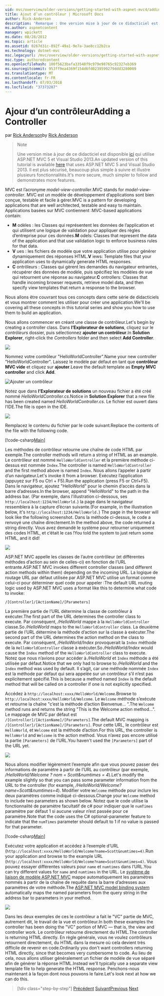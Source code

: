 ```yaml
---
uid: mvc/overview/older-versions/getting-started-with-aspnet-mvc4/adding-a-controller
title: Ajout d’un contrôleur | Microsoft Docs
author: Rick-Anderson
description: 'Remarque : Une version mise à jour de ce didacticiel est disponible ici qui utilise ASP.NET MVC 5 et Visual Studio 2013. Il est plus sécurisé, beaucoup plus simple à suivre et de démonstration...'
ms.author: aspnetcontent
manager: wpickett
ms.date: 08/28/2012
ms.topic: article
ms.assetid: 0267d31c-892f-49a1-9e7a-3ae8cc12b2ca
ms.technology: dotnet-mvc
msc.legacyurl: /mvc/overview/older-versions/getting-started-with-aspnet-mvc4/adding-a-controller
msc.type: authoredcontent
ms.openlocfilehash: 100f5623bafa33548f9c979e98765c92327eb369
ms.sourcegitcommit: 953ff9ea4369f154d6fd0239599279ddd3280009
ms.translationtype: MT
ms.contentlocale: fr-FR
ms.lasthandoff: 07/03/2018
ms.locfileid: "37373287"
---
```

<a name="adding-a-controller"></a><span data-ttu-id="0400b-104">Ajour d’un contrôleur</span><span class="sxs-lookup"><span data-stu-id="0400b-104">Adding a Controller</span></span>
====================
<span data-ttu-id="0400b-105">par [Rick Anderson](https://github.com/Rick-Anderson)</span><span class="sxs-lookup"><span data-stu-id="0400b-105">by [Rick Anderson](https://github.com/Rick-Anderson)</span></span>

> > [!NOTE]
> > <span data-ttu-id="0400b-106">Une version mise à jour de ce didacticiel est disponible [ici](../../getting-started/introduction/getting-started.md) qui utilise ASP.NET MVC 5 et Visual Studio 2013.</span><span class="sxs-lookup"><span data-stu-id="0400b-106">An updated version of this tutorial is available [here](../../getting-started/introduction/getting-started.md) that uses ASP.NET MVC 5 and Visual Studio 2013.</span></span> <span data-ttu-id="0400b-107">Il est plus sécurisé, beaucoup plus simple à suivre et illustre plusieurs fonctionnalités.</span><span class="sxs-lookup"><span data-stu-id="0400b-107">It's more secure, much simpler to follow and demonstrates more features.</span></span>


<span data-ttu-id="0400b-108">MVC est l’acronyme *model-view-controller*.</span><span class="sxs-lookup"><span data-stu-id="0400b-108">MVC stands for *model-view-controller*.</span></span> <span data-ttu-id="0400b-109">MVC est un modèle de développement d’applications sont bien conçue, testable et facile à gérer.</span><span class="sxs-lookup"><span data-stu-id="0400b-109">MVC is a pattern for developing applications that are well architected, testable and easy to maintain.</span></span> <span data-ttu-id="0400b-110">Applications basées sur MVC contiennent :</span><span class="sxs-lookup"><span data-stu-id="0400b-110">MVC-based applications contain:</span></span>

- <span data-ttu-id="0400b-111">**M** odèles : les Classes qui représentent les données de l’application et qui utilisent une logique de validation pour appliquer des règles d’entreprise pour ces données.</span><span class="sxs-lookup"><span data-stu-id="0400b-111">**M** odels: Classes that represent the data of the application and that use validation logic to enforce business rules for that data.</span></span>
- <span data-ttu-id="0400b-112">**V** ues : les fichiers de modèle que votre application utilise pour générer dynamiquement des réponses HTML.</span><span class="sxs-lookup"><span data-stu-id="0400b-112">**V** iews: Template files that your application uses to dynamically generate HTML responses.</span></span>
- <span data-ttu-id="0400b-113">**C** ontrôleurs : Classes qui gèrent les demandes du navigateur entrantes, récupérer des données de modèle, puis spécifiez les modèles de vue qui retournent une réponse au navigateur.</span><span class="sxs-lookup"><span data-stu-id="0400b-113">**C** ontrollers: Classes that handle incoming browser requests, retrieve model data, and then specify view templates that return a response to the browser.</span></span>

<span data-ttu-id="0400b-114">Nous allons être couvrant tous ces concepts dans cette série de didacticiels et vous montrer comment les utiliser pour créer une application.</span><span class="sxs-lookup"><span data-stu-id="0400b-114">We'll be covering all these concepts in this tutorial series and show you how to use them to build an application.</span></span>

<span data-ttu-id="0400b-115">Nous allons commencer en créant une classe de contrôleur.</span><span class="sxs-lookup"><span data-stu-id="0400b-115">Let's begin by creating a controller class.</span></span> <span data-ttu-id="0400b-116">Dans **l’Explorateur de solutions**, cliquez sur le *contrôleurs* dossier, puis sélectionnez **ajouter un contrôleur**.</span><span class="sxs-lookup"><span data-stu-id="0400b-116">In **Solution Explorer**, right-click the *Controllers* folder and then select **Add Controller**.</span></span>

![](adding-a-controller/_static/image1.png)

<span data-ttu-id="0400b-117">Nommez votre contrôleur &quot;HelloWorldController&quot;.</span><span class="sxs-lookup"><span data-stu-id="0400b-117">Name your new controller &quot;HelloWorldController&quot;.</span></span> <span data-ttu-id="0400b-118">Laissez le modèle par défaut en tant que **contrôleur MVC vide** et cliquez sur **ajouter**.</span><span class="sxs-lookup"><span data-stu-id="0400b-118">Leave the default template as **Empty MVC controller** and click **Add**.</span></span>

![Ajouter un contrôleur](adding-a-controller/_static/image2.png)

<span data-ttu-id="0400b-120">Notez que dans **l’Explorateur de solutions** un nouveau fichier a été créé nommé *HelloWorldController.cs*.</span><span class="sxs-lookup"><span data-stu-id="0400b-120">Notice in **Solution Explorer** that a new file has been created named *HelloWorldController.cs*.</span></span> <span data-ttu-id="0400b-121">Le fichier est ouvert dans l’IDE.</span><span class="sxs-lookup"><span data-stu-id="0400b-121">The file is open in the IDE.</span></span>

![](adding-a-controller/_static/image3.png)

<span data-ttu-id="0400b-122">Remplacez le contenu du fichier par le code suivant.</span><span class="sxs-lookup"><span data-stu-id="0400b-122">Replace the contents of the file with the following code.</span></span>

[!code-csharp[Main](adding-a-controller/samples/sample1.cs)]

<span data-ttu-id="0400b-123">Les méthodes de contrôleur retourne une chaîne de code HTML par exemple.</span><span class="sxs-lookup"><span data-stu-id="0400b-123">The controller methods will return a string of HTML as an example.</span></span> <span data-ttu-id="0400b-124">Le contrôleur est nommé `HelloWorldController` et la première méthode ci-dessus est nommée `Index`.</span><span class="sxs-lookup"><span data-stu-id="0400b-124">The controller is named `HelloWorldController` and the first method above is named `Index`.</span></span> <span data-ttu-id="0400b-125">Nous allons l’appeler à partir d’un navigateur.</span><span class="sxs-lookup"><span data-stu-id="0400b-125">Let's invoke it from a browser.</span></span> <span data-ttu-id="0400b-126">Exécutez l’application (appuyez sur F5 ou Ctrl + F5).</span><span class="sxs-lookup"><span data-stu-id="0400b-126">Run the application (press F5 or Ctrl+F5).</span></span> <span data-ttu-id="0400b-127">Dans le navigateur, ajoutez &quot;HelloWorld&quot; pour le chemin d’accès dans la barre d’adresses.</span><span class="sxs-lookup"><span data-stu-id="0400b-127">In the browser, append &quot;HelloWorld&quot; to the path in the address bar.</span></span> <span data-ttu-id="0400b-128">(Par exemple, dans l’illustration ci-dessous, ses `http://localhost:1234/HelloWorld.`) la page dans le navigateur ressemblera à la capture d’écran suivante.</span><span class="sxs-lookup"><span data-stu-id="0400b-128">(For example, in the illustration below, it's `http://localhost:1234/HelloWorld.`) The page in the browser will look like the following screenshot.</span></span> <span data-ttu-id="0400b-129">Dans la méthode ci-dessus, le code a renvoyé une chaîne directement.</span><span class="sxs-lookup"><span data-stu-id="0400b-129">In the method above, the code returned a string directly.</span></span> <span data-ttu-id="0400b-130">Vous avez demandé le système pour retourner uniquement des codes HTML, et c’était le cas !</span><span class="sxs-lookup"><span data-stu-id="0400b-130">You told the system to just return some HTML, and it did!</span></span>

![](adding-a-controller/_static/image4.png)

<span data-ttu-id="0400b-131">ASP.NET MVC appelle les classes de l’autre contrôleur (et différentes méthodes d’action au sein de celles-ci) en fonction de l’URL entrante.</span><span class="sxs-lookup"><span data-stu-id="0400b-131">ASP.NET MVC invokes different controller classes (and different action methods within them) depending on the incoming URL.</span></span> <span data-ttu-id="0400b-132">La logique de routage URL par défaut utilisée par ASP.NET MVC utilise un format comme celui-ci pour déterminer quel code pour appeler :</span><span class="sxs-lookup"><span data-stu-id="0400b-132">The default URL routing logic used by ASP.NET MVC uses a format like this to determine what code to invoke:</span></span>

`/[Controller]/[ActionName]/[Parameters]`

<span data-ttu-id="0400b-133">La première partie de l’URL détermine la classe de contrôleur à exécuter.</span><span class="sxs-lookup"><span data-stu-id="0400b-133">The first part of the URL determines the controller class to execute.</span></span> <span data-ttu-id="0400b-134">Par conséquent, */HelloWorld* mappe à la `HelloWorldController` classe.</span><span class="sxs-lookup"><span data-stu-id="0400b-134">So */HelloWorld* maps to the `HelloWorldController` class.</span></span> <span data-ttu-id="0400b-135">La deuxième partie de l’URL détermine la méthode d’action sur la classe à exécuter.</span><span class="sxs-lookup"><span data-stu-id="0400b-135">The second part of the URL determines the action method on the class to execute.</span></span> <span data-ttu-id="0400b-136">Par conséquent, */HelloWorld/Index* provoquerait la `Index` méthode de la `HelloWorldController` classe à exécuter.</span><span class="sxs-lookup"><span data-stu-id="0400b-136">So */HelloWorld/Index* would cause the `Index` method of the `HelloWorldController` class to execute.</span></span> <span data-ttu-id="0400b-137">Notez que nous n’avions pour accéder à */HelloWorld* et `Index` méthode a été utilisée par défaut.</span><span class="sxs-lookup"><span data-stu-id="0400b-137">Notice that we only had to browse to */HelloWorld* and the `Index` method was used by default.</span></span> <span data-ttu-id="0400b-138">Il s’agit, car une méthode nommée `Index` est la méthode par défaut qui sera appelée sur un contrôleur s’il n’est pas explicitement spécifié.</span><span class="sxs-lookup"><span data-stu-id="0400b-138">This is because a method named `Index` is the default method that will be called on a controller if one is not explicitly specified.</span></span>

<span data-ttu-id="0400b-139">Accédez à `http://localhost:xxxx/HelloWorld/Welcome`.</span><span class="sxs-lookup"><span data-stu-id="0400b-139">Browse to `http://localhost:xxxx/HelloWorld/Welcome`.</span></span> <span data-ttu-id="0400b-140">Le `Welcome` méthode s’exécute et retourne la chaîne &quot;c’est la méthode d’action Bienvenue... &quot;.</span><span class="sxs-lookup"><span data-stu-id="0400b-140">The `Welcome` method runs and returns the string &quot;This is the Welcome action method...&quot;.</span></span> <span data-ttu-id="0400b-141">Le mappage de MVC par défaut est `/[Controller]/[ActionName]/[Parameters]`.</span><span class="sxs-lookup"><span data-stu-id="0400b-141">The default MVC mapping is `/[Controller]/[ActionName]/[Parameters]`.</span></span> <span data-ttu-id="0400b-142">Pour cette URL, le contrôleur est `HelloWorld`, et `Welcome` est la méthode d’action.</span><span class="sxs-lookup"><span data-stu-id="0400b-142">For this URL, the controller is `HelloWorld` and `Welcome` is the action method.</span></span> <span data-ttu-id="0400b-143">Vous n’avez pas encore utilisé la partie `[Parameters]` de l’URL.</span><span class="sxs-lookup"><span data-stu-id="0400b-143">You haven't used the `[Parameters]` part of the URL yet.</span></span>

![](adding-a-controller/_static/image5.png)

<span data-ttu-id="0400b-144">Nous allons modifier légèrement l’exemple afin que vous pouvez passer des informations de paramètre à partir de l’URL au contrôleur (par exemple, */HelloWorld/Welcome ? nom = Scott&amp;numtimes = 4*).</span><span class="sxs-lookup"><span data-stu-id="0400b-144">Let's modify the example slightly so that you can pass some parameter information from the URL to the controller (for example, */HelloWorld/Welcome?name=Scott&amp;numtimes=4*).</span></span> <span data-ttu-id="0400b-145">Modifier votre `Welcome` méthode pour inclure les deux paramètres comme indiqué ci-dessous.</span><span class="sxs-lookup"><span data-stu-id="0400b-145">Change your `Welcome` method to include two parameters as shown below.</span></span> <span data-ttu-id="0400b-146">Notez que le code utilise la fonctionnalité de paramètre facultatif de c# pour indiquer que le `numTimes` paramètre par défaut 1 si aucune valeur n’est passée pour ce paramètre.</span><span class="sxs-lookup"><span data-stu-id="0400b-146">Note that the code uses the C# optional-parameter feature to indicate that the `numTimes` parameter should default to 1 if no value is passed for that parameter.</span></span>

[!code-csharp[Main](adding-a-controller/samples/sample2.cs)]

<span data-ttu-id="0400b-147">Exécutez votre application et accédez à l’exemple d’URL (`http://localhost:xxxx/HelloWorld/Welcome?name=Scott&numtimes=4)`.</span><span class="sxs-lookup"><span data-stu-id="0400b-147">Run your application and browse to the example URL (`http://localhost:xxxx/HelloWorld/Welcome?name=Scott&numtimes=4)`.</span></span> <span data-ttu-id="0400b-148">Vous pouvez essayer différentes valeurs pour `name` et `numtimes` dans l’URL.</span><span class="sxs-lookup"><span data-stu-id="0400b-148">You can try different values for `name` and `numtimes` in the URL.</span></span> <span data-ttu-id="0400b-149">Le [système de liaison de modèle ASP.NET MVC](http://odetocode.com/Blogs/scott/archive/2009/04/27/6-tips-for-asp-net-mvc-model-binding.aspx) mappe automatiquement les paramètres nommés à partir de la chaîne de requête dans la barre d’adresses aux paramètres de votre méthode.</span><span class="sxs-lookup"><span data-stu-id="0400b-149">The [ASP.NET MVC model binding system](http://odetocode.com/Blogs/scott/archive/2009/04/27/6-tips-for-asp-net-mvc-model-binding.aspx) automatically maps the named parameters from the query string in the address bar to parameters in your method.</span></span>

![](adding-a-controller/_static/image6.png)

<span data-ttu-id="0400b-150">Dans les deux exemples de ces le contrôleur a fait le &quot;VC&quot; partie de MVC, autrement dit, le travail de la vue et contrôleur.</span><span class="sxs-lookup"><span data-stu-id="0400b-150">In both these examples the controller has been doing the &quot;VC&quot; portion of MVC — that is, the view and controller work.</span></span> <span data-ttu-id="0400b-151">Le contrôleur retourne directement du HTML.</span><span class="sxs-lookup"><span data-stu-id="0400b-151">The controller is returning HTML directly.</span></span> <span data-ttu-id="0400b-152">En règle générale, vous ne voulez contrôleurs retournent directement, du HTML dans la mesure où cela devient très difficile de revenir en code.</span><span class="sxs-lookup"><span data-stu-id="0400b-152">Ordinarily you don't want controllers returning HTML directly, since that becomes very cumbersome to code.</span></span> <span data-ttu-id="0400b-153">Au lieu de cela, nous allons utiliser généralement un fichier de modèle de vue séparé afin de générer la réponse HTML.</span><span class="sxs-lookup"><span data-stu-id="0400b-153">Instead we'll typically use a separate view template file to help generate the HTML response.</span></span> <span data-ttu-id="0400b-154">Penchons-nous maintenant à la façon dont nous pouvons le faire.</span><span class="sxs-lookup"><span data-stu-id="0400b-154">Let's look next at how we can do this.</span></span>

> [!div class="step-by-step"]
> <span data-ttu-id="0400b-155">[Précédent](intro-to-aspnet-mvc-4.md)
> [Suivant](adding-a-view.md)</span><span class="sxs-lookup"><span data-stu-id="0400b-155">[Previous](intro-to-aspnet-mvc-4.md)
[Next](adding-a-view.md)</span></span>
